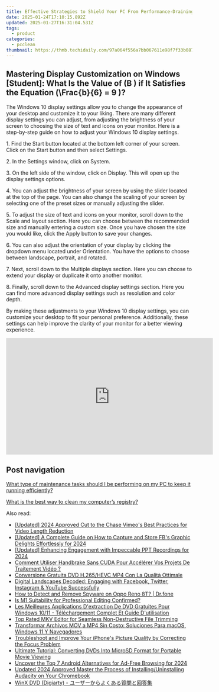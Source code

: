 ```yaml
---
title: Effective Strategies to Shield Your PC From Performance-Draining Viruses & Malware by YL Computing
date: 2025-01-24T17:10:15.892Z
updated: 2025-01-27T16:31:04.531Z
tags:
  - product
categories:
  - pcclean
thumbnail: https://thmb.techidaily.com/97a064f556a7bb067611e98f7f33b087d4344415697ae32a33a8f3d286a74da8.png
---
```


## Mastering Display Customization on Windows [Student]: What Is the Value of \(B \) if It Satisfies the Equation \(\Frac{b}{6} = 9 \)?

The Windows 10 display settings allow you to change the appearance of your desktop and customize it to your liking. There are many different display settings you can adjust, from adjusting the brightness of your screen to choosing the size of text and icons on your monitor. Here is a step-by-step guide on how to adjust your Windows 10 display settings. 

1\. Find the Start button located at the bottom left corner of your screen. Click on the Start button and then select Settings.

2\. In the Settings window, click on System.

3\. On the left side of the window, click on Display. This will open up the display settings options. 

4\. You can adjust the brightness of your screen by using the slider located at the top of the page. You can also change the scaling of your screen by selecting one of the preset sizes or manually adjusting the slider.

5\. To adjust the size of text and icons on your monitor, scroll down to the Scale and layout section. Here you can choose between the recommended size and manually entering a custom size. Once you have chosen the size you would like, click the Apply button to save your changes.

6\. You can also adjust the orientation of your display by clicking the dropdown menu located under Orientation. You have the options to choose between landscape, portrait, and rotated.

7\. Next, scroll down to the Multiple displays section. Here you can choose to extend your display or duplicate it onto another monitor.

8\. Finally, scroll down to the Advanced display settings section. Here you can find more advanced display settings such as resolution and color depth. 

By making these adjustments to your Windows 10 display settings, you can customize your desktop to fit your personal preference. Additionally, these settings can help improve the clarity of your monitor for a better viewing experience.

<!-- affiliate ads begin -->
<iframe width="560" height="315" src="https://www.youtube.com/embed/cBCyRXC1-Tw?si=lN9P2xo0hsfyD8K6" title="YouTube video player" frameborder="0" allow="accelerometer; autoplay; clipboard-write; encrypted-media; gyroscope; picture-in-picture; web-share" referrerpolicy="strict-origin-when-cross-origin" allowfullscreen></iframe>
<!-- affiliate ads end -->

## Post navigation

[What type of maintenance tasks should I be performing on my PC to keep it running efficiently?](https://tools.techidaily.com/pcclean/products/)

[What is the best way to clean my computer’s registry?](https://tools.techidaily.com/pcclean/products/)

<ins class="adsbygoogle"
     style="display:block"
     data-ad-format="autorelaxed"
     data-ad-client="ca-pub-7571918770474297"
     data-ad-slot="1223367746"></ins>

<ins class="adsbygoogle"
     style="display:block"
     data-ad-client="ca-pub-7571918770474297"
     data-ad-slot="8358498916"
     data-ad-format="auto"
     data-full-width-responsive="true"></ins>

<span class="atpl-alsoreadstyle">Also read:</span>
<div><ul>
<li><a href="https://vimeo-videos.techidaily.com/updated-2024-approved-cut-to-the-chase-vimeos-best-practices-for-video-length-reduction/"><u>[Updated] 2024 Approved Cut to the Chase Vimeo's Best Practices for Video Length Reduction</u></a></li>
<li><a href="https://facebook-clips.techidaily.com/updated-a-complete-guide-on-how-to-capture-and-store-fbs-graphic-delights-effortlessly-for-2024/"><u>[Updated] A Complete Guide on How to Capture and Store FB's Graphic Delights Effortlessly for 2024</u></a></li>
<li><a href="https://video-screen-grab.techidaily.com/updated-enhancing-engagement-with-impeccable-ppt-recordings-for-2024/"><u>[Updated] Enhancing Engagement with Impeccable PPT Recordings for 2024</u></a></li>
<li><a href="https://discover-alternatives.techidaily.com/comment-utiliser-handbrake-sans-cuda-pour-accelerer-vos-projets-de-traitement-video/"><u>Comment Utiliser Handbrake Sans CUDA Pour Accélérer Vos Projets De Traitement Vidéo ?</u></a></li>
<li><a href="https://discover-alternatives.techidaily.com/conversione-gratuita-dvd-h265hevc-mp4-con-la-qualita-ottimale/"><u>Conversione Gratuita DVD H.265/HEVC MP4 Con La Qualità Ottimale</u></a></li>
<li><a href="https://win-forum.techidaily.com/digital-landscapes-decoded-engaging-with-facebook-twitter-instagram-and-youtube-successfully/"><u>Digital Landscapes Decoded: Engaging with Facebook, Twitter, Instagram & YouTube Successfully</u></a></li>
<li><a href="https://android-location-track.techidaily.com/how-to-detect-and-remove-spyware-on-oppo-reno-8t-drfone-by-drfone-virtual-android/"><u>How to Detect and Remove Spyware on Oppo Reno 8T? | Dr.fone</u></a></li>
<li><a href="https://fox-boxes.techidaily.com/is-m1-suitability-for-professional-editing-confirmed/"><u>Is M1 Suitability for Professional Editing Confirmed?</u></a></li>
<li><a href="https://discover-alternatives.techidaily.com/les-meilleures-applications-dextraction-de-dvd-gratuites-pour-windows-1011-telechargement-complet-et-guide-dutilisation/"><u>Les Meilleures Applications D'extraction De DVD Gratuites Pour Windows 10/11 - Téléchargement Complet Et Guide D'utilisation</u></a></li>
<li><a href="https://discover-alternatives.techidaily.com/top-rated-mkv-editor-for-seamless-non-destructive-file-trimming/"><u>Top Rated MKV Editor for Seamless Non-Destructive File Trimming</u></a></li>
<li><a href="https://discover-alternatives.techidaily.com/transformar-archivos-mov-a-mp4-sin-costo-soluciones-para-macos-windows-11-y-navegadores/"><u>Transformar Archivos MOV a MP4 Sin Costo: Soluciones Para macOS, Windows 11 Y Navegadores</u></a></li>
<li><a href="https://tech-renaissance.techidaily.com/troubleshoot-and-improve-your-iphones-picture-quality-by-correcting-the-focus-problem/"><u>Troubleshoot and Improve Your iPhone's Picture Quality by Correcting the Focus Problem</u></a></li>
<li><a href="https://discover-alternatives.techidaily.com/ultimate-tutorial-converting-dvds-into-microsd-format-for-portable-movie-viewing/"><u>Ultimate Tutorial: Converting DVDs Into MicroSD Format for Portable Movie Viewing</u></a></li>
<li><a href="https://facebook-video-footage.techidaily.com/uncover-the-top-7-android-alternatives-for-ad-free-browsing-for-2024/"><u>Uncover the Top 7 Android Alternatives for Ad-Free Browsing for 2024</u></a></li>
<li><a href="https://sound-tweaking.techidaily.com/updated-2024-approved-master-the-process-of-installinguninstalling-audacity-on-your-chromebook/"><u>Updated 2024 Approved Master the Process of Installing/Uninstalling Audacity on Your Chromebook</u></a></li>
<li><a href="https://discover-alternatives.techidaily.com/1725284468267-winx-dvd-digiarty/"><u>WinX DVD (Digiarty) - ユーザーからよくある質問と回答集</u></a></li>
</ul></div>

